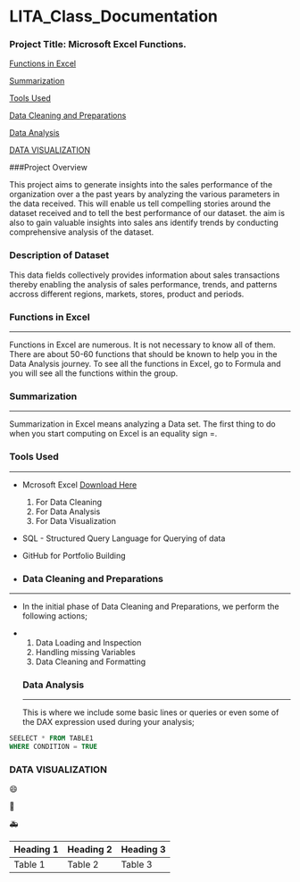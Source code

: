 # LITA_Class_Documentation

### Project Title: Microsoft Excel Functions.

[Functions in Excel](#functions-in-excel)

[Summarization](#summarization)

[Tools Used](#tools-used)

[Data Cleaning and Preparations](#data-cleaning-and-preparations)

[Data Analysis](#data-analysis)

[DATA VISUALIZATION](data-visualization)


###Project Overview

This project aims to generate insights into the sales performance of the organization over a the past years by analyzing the various parameters in the data received. This will enable us tell compelling stories around the dataset received and to tell the best performance of our dataset. the aim is also to gain valuable insights into sales ans identify trends by conducting comprehensive analysis of the dataset.

### Description of Dataset

This data fields collectively provides information about sales transactions thereby enabling the analysis of sales performance, trends, and patterns accross different regions, markets, stores, product and periods.
### Functions in Excel
---
Functions in Excel are numerous. It is not necessary to know all of them. There are about 50-60 functions that should be known to help you in the Data Analysis journey. To see all the functions in Excel, go to Formula and you will see all the functions within the group.

### Summarization
---
Summarization in Excel means analyzing a Data set. The first thing to do when you start computing on Excel is an equality sign =. 

### Tools Used
---
- Mcrosoft Excel [Download Here](https://www.microsoft.com)
    1. For Data Cleaning
    2. For Data Analysis
    3. For Data Visualization
- SQL - Structured Query Language for Querying of data
- GitHub for Portfolio Building

- ### Data Cleaning and Preparations
- ---
- In the initial phase of Data Cleaning and Preparations, we perform the following actions;
- 1. Data Loading and Inspection
  2. Handling missing Variables
  3. Data Cleaning and Formatting
 
  ### Data Analysis
  ---
  This is where we include some basic lines or queries or even some of the DAX expression used during your analysis;

```SQL
SEELECT * FROM TABLE1
WHERE CONDITION = TRUE
```
### DATA VISUALIZATION

😄

🚸

🚑

|Heading 1|Heading 2|Heading 3|
|--------|--------|--------|
|Table 1|Table 2|Table 3|



